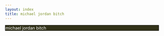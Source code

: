 ```yaml
---
layout: index
title: michael jordan bitch
---
```


<div id="die" style="  background: rgba(50,50,25,1); color: white; border: 1px solid black;">
  michael jordan bitch
</div>
